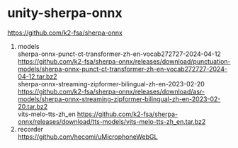 # unity-sherpa-onnx   
https://github.com/k2-fsa/sherpa-onnx   
1. models  
sherpa-onnx-punct-ct-transformer-zh-en-vocab272727-2024-04-12 https://github.com/k2-fsa/sherpa-onnx/releases/download/punctuation-models/sherpa-onnx-punct-ct-transformer-zh-en-vocab272727-2024-04-12.tar.bz2  
sherpa-onnx-streaming-zipformer-bilingual-zh-en-2023-02-20 https://github.com/k2-fsa/sherpa-onnx/releases/download/asr-models/sherpa-onnx-streaming-zipformer-bilingual-zh-en-2023-02-20.tar.bz2  
vits-melo-tts-zh_en https://github.com/k2-fsa/sherpa-onnx/releases/download/tts-models/vits-melo-tts-zh_en.tar.bz2  
2. recorder   
https://github.com/hecomi/uMicrophoneWebGL  
